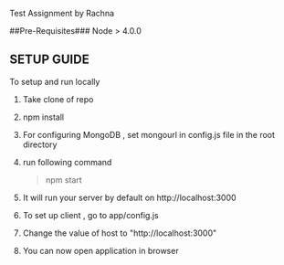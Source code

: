 Test Assignment by Rachna

##Pre-Requisites###
Node > 4.0.0


## SETUP GUIDE ##

To setup and run locally 

1) Take clone of repo

2) npm install

3) For configuring MongoDB , set mongourl in config.js file in the root directory

4) run following command 
	> npm start

5) It will run your server by default on http://localhost:3000

6) To set up client , go to app/config.js

7) Change the value of host to "http://localhost:3000"

8) You can now open application in browser
